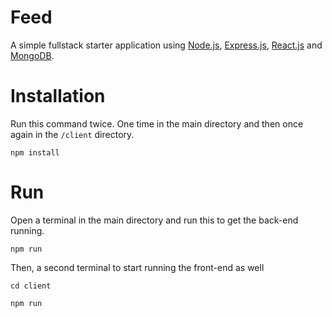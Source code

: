 # Feed
A simple fullstack starter application using [Node.js](https://github.com/nodejs/node), [Express.js](https://github.com/expressjs/express), [React.js](https://github.com/facebook/react) and [MongoDB](https://github.com/mongodb/mongo).

# Installation
Run this command twice. One time in the main directory and then once again in the `/client` directory.

```
npm install
```

# Run
Open a terminal in the main directory and run this to get the back-end running.

```
npm run
```

Then, a second terminal to start running the front-end as well

```
cd client

npm run
```
